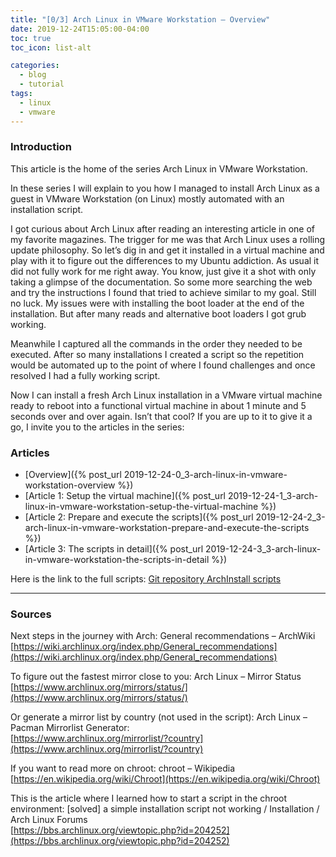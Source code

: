 ```yaml
---
title: "[0/3] Arch Linux in VMware Workstation – Overview"
date: 2019-12-24T15:05:00-04:00
toc: true
toc_icon: list-alt

categories:
  - blog
  - tutorial
tags:
  - linux
  - vmware
---
```


### Introduction

This article is the home of the series Arch Linux in VMware Workstation.

In these series I will explain to you how I managed to install Arch Linux as a guest in VMware Workstation (on Linux) mostly automated with an installation script.

I got curious about Arch Linux after reading an interesting article in one of my favorite magazines. The trigger for me was that Arch Linux uses a rolling update philosophy. So let’s dig in and get it installed in a virtual machine and play with it to figure out the differences to my Ubuntu addiction. As usual it did not fully work for me right away. You know, just give it a shot with only taking a glimpse of the documentation. So some more searching the web and try the instructions I found that tried to achieve similar to my goal. Still no luck. My issues were with installing the boot loader at the end of the installation. But after many reads and alternative boot loaders I got grub working.

Meanwhile I captured all the commands in the order they needed to be executed. After so many installations I created a script so the repetition would be automated up to the point of where I found challenges and once resolved I had a fully working script.

Now I can install a fresh Arch Linux installation in a VMware virtual machine ready to reboot into a functional virtual machine in about 1 minute and 5 seconds over and over again. Isn’t that cool? If you are up to it to give it a go, I invite you to the articles in the series:


### Articles  

- [Overview]({% post_url 2019-12-24-0_3-arch-linux-in-vmware-workstation-overview %})
- [Article 1: Setup the virtual machine]({% post_url 2019-12-24-1_3-arch-linux-in-vmware-workstation-setup-the-virtual-machine %})
- [Article 2: Prepare and execute the scripts]({% post_url 2019-12-24-2_3-arch-linux-in-vmware-workstation-prepare-and-execute-the-scripts %})
- [Article 3: The scripts in detail]({% post_url 2019-12-24-3_3-arch-linux-in-vmware-workstation-the-scripts-in-detail %})

Here is the link to the full scripts:
[Git repository ArchInstall scripts](https://github.com/CrossCloudGuru/ArchInstall)

---

### Sources

Next steps in the journey with Arch: General recommendations – ArchWiki  
[https://wiki.archlinux.org/index.php/General_recommendations](https://wiki.archlinux.org/index.php/General_recommendations)

To figure out the fastest mirror close to you: Arch Linux – Mirror Status  
[https://www.archlinux.org/mirrors/status/](https://www.archlinux.org/mirrors/status/)

Or generate a mirror list by country (not used in the script): Arch Linux – Pacman Mirrorlist Generator:  
[https://www.archlinux.org/mirrorlist/?country](https://www.archlinux.org/mirrorlist/?country)

If you want to read more on chroot: chroot – Wikipedia  
[https://en.wikipedia.org/wiki/Chroot](https://en.wikipedia.org/wiki/Chroot)

This is the article where I learned how to start a script in the chroot environment: [solved] a simple installation script not working / Installation / Arch Linux Forums  
[https://bbs.archlinux.org/viewtopic.php?id=204252](https://bbs.archlinux.org/viewtopic.php?id=204252)
